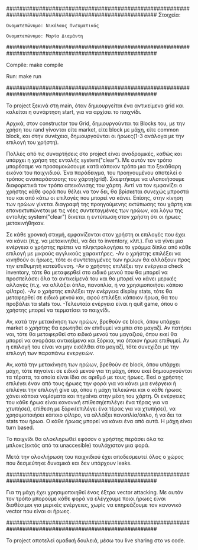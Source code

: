 ######################################################################################################
Στοιχεία:

    Ονοματεπώνυμο: Νικόλαος Πνευματικός

    Ονοματεπώνυμο: Μαρία Διαμάντη

######################################################################################################

Compile: make compile

Run: make run

######################################################################################################

To project ξεκινά στη main, όταν δημιουργείται ένα αντικείμενο grid και καλείται η συνάρτηση start, για να αρχίσει το παιχνίδι. 

Αρχικά, στον constructor του Grid, δημιουργούνται τα Blocks του, με την χρήση του rand γίνονται είτε market, είτε block με μάχη, είτε common block, και στην συνέχεια, δημιουργούνται οι ήρωες(1-3 ανάλογα με την επιλογή του χρήστη). 

Πολλές από τις συναρτήσεις στο project είναι αναδρομικές, καθώς και υπάρχει η χρήση της εντολής system("clear").  Με αυτόν τον τρόπο μπορέσαμε να προσομοιώσουμε κατά κάποιον τρόπο μια πιο ξεκάθαρη εικόνα του παιχνιδιού. Ένα παράδειγμα, του προηγουμένου αποτελεί ο τρόπος αναπαράστασης του χάρτη(grid). Σκεφτήκαμε να υλοποιήσουμε διαφορετικά τον τρόπο απεικόνισης του χάρτη. Αντί να τον εμφανίζει ο χρήστης κάθε φορά που θέλει να τον δει, θα βρίσκεται συνεχώς μπροστά του και από κάτω οι επιλογές που μπορεί να κάνει. Επίσης, στην κίνηση των ηρώων γίνεται διαγραφή της προηγούμενης εκτύπωσης του χάρτη και επανεκτυπώνεται με τις νέες συντεταγμένες των ηρώων, και λόγω της εντολής system("clear") δινεται η εντύπωση στον χρήστη ότι οι ήρωες μετακινήθηκαν. 

Σε κάθε χρονική στιγμή, εμφανίζονται στον χρήστη οι επιλογές που έχει να κάνει (π.χ. να μετακινηθεί, να δει το inventory, κλπ.).
Για να γίνει μια ενέργεια ο χρήστης πρέπει να πληκτρολογήσει το γράμμα δίπλα από κάθε επιλογή με μικρούς αγγλικούς χαρακτήρες. 
-Αν ο χρήστης επιλέξει να κινηθούν οι ήρωες, τότε οι συντεταγμένες των ηρώων θα αλλάξουν προς την επιθυμητή κατεύθυνση. 
-Αν ο χρήστης επιλέξει την ενέργεια check inventory, τότε θα μεταφερθεί στο ειδικό μενού που θα μπορεί να προσπελάσει όλα τα αντικείμενά του και θα μπορεί να κάνει μερικές αλλαγές (π.χ. να αλλάξει όπλο, πανοπλία, ή να χρησιμοποιήσει κάποιο φίλτρο).
-Αν ο χρήστης επιλέξει την ενέργεια display stats, τότε θα μεταφερθεί σε ειδικό μενού και, αφού επιλέξει κάποιον ήρωα, θα του προβάλει τα stats του. 
-Τελευταία ενέργεια είναι η quit game, όπου ο χρήστης μπορεί να τερματίσει το παιχνίδι.

Αν, κατά την μετακίνηση των ηρώων, βρεθούν σε block, όπου υπάρχει market ο χρήστης θα ερωτηθεί αν επιθυμεί να μπει στο μαγαζί. Αν πατήσει ναι, τότε θα μεταφερθεί στο ειδικό μενού του μαγαζιού, όπου εκεί θα μπορεί να αγοράσει αντικείμενα και ξόρκια, για όποιον ήρωα επιθυμεί. Αν η επιλογή του είναι να μην εισέλθει στο μαγαζί, τότε συνεχίζει με την επιλογή των παραπάνω ενεργειών.

Αν, κατά την μετακίνηση των ηρώων, βρεθούν σε block, όπου υπάρχει μάχη, τότε πηγαίνει σε ειδικό μενού για τη μάχη, όπου εκεί δημιουργούνται τα τέρατα, τα οποία είναι ίδια σε αριθμό με τους ήρωες. Εκεί ο χρήστης επιλέγει έναν από τους ήρωες την φορά για να κάνει μια ενέργεια ή επιλέγει την επιλογή give up, όπου η μάχη τελειώνει και ο κάθε ήρωας χάνει κάποια νομίσματα και πηγαίνει στην μέση του χάρτη. Οι ενέργειες του κάθε ήρωα είναι κανονική επίθεση(επιλέγει ένα τέρας για να χτυπήσει), επίθεση με ξόρκι(επιλέγει ένα τέρας για να χτυπήσει), να χρησιμοποιήσει κάποιο φίλτρο, να αλλάξει πανοπλία/όπλο, ή να δει τα stats του ήρωα. Ο κάθε ήρωας μπορεί να κάνει ένα από αυτά. Η μάχη είναι turn based. 

Το παιχνίδι θα ολοκληρωθεί εφόσον ο χρήστης περάσει όλα τα μπλοκς(εκτός από τα unaccesible) τουλάχιστον μια φορά.

Μετά την ολοκλήρωση του παιχνιδιού έχει αποδεσμευτεί όλος ο χώρος που δεσμεύτηκε δυναμικά και δεν υπάρχουν leaks.

######################################################################################################

Για τη μάχη έχει χρησιμοποιηθεί ένας έξτρα vector attacking. Με αυτόν τον τρόπο μπορούμε κάθε φορά να ελέγχουμε ποιοι ήρωες είναι διαθέσιμοι για μερικές ενέργειες, χωρίς να επηρεάζουμε τον κανονικό vector που είναι οι ήρωες. 

######################################################################################################

Το project αποτελεί ομαδική δουλειά, μέσω του live sharing στο vs code.







